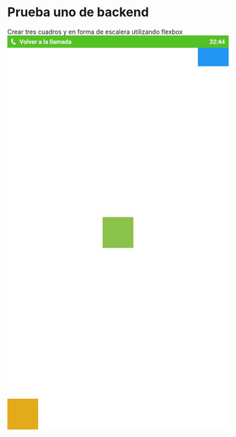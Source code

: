 # Prueba uno de backend

Crear tres cuadros y en forma de escalera utilizando flexbox
![Ejemplo](/images/flex.jpeg)